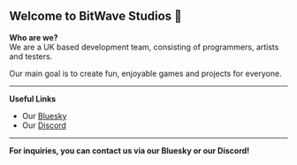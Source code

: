 ## Welcome to BitWave Studios 🙌

**Who are we?**\
We are a UK based development team, consisting of programmers, artists and testers.

Our main goal is to create fun, enjoyable games and projects for everyone.

- - -

**Useful Links**
- Our [Bluesky](https://bsky.app/profile/bitwavestudio.bsky.social)
- Our [Discord](https://discord.gg/9bHgng34fS)

- - -

**For inquiries, you can contact us via our Bluesky or our Discord!**
